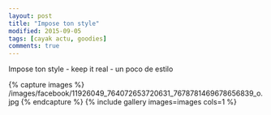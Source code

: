 ```yaml
---
layout: post
title: "Impose ton style"
modified: 2015-09-05
tags: [cayak actu, goodies]
comments: true
---
```


Impose ton style - keep it real - un poco de estilo


{% capture images %}
/images/facebook/11926049_764072653720631_7678781469678656839_o.jpg
{% endcapture %}
{% include gallery images=images cols=1 %}
